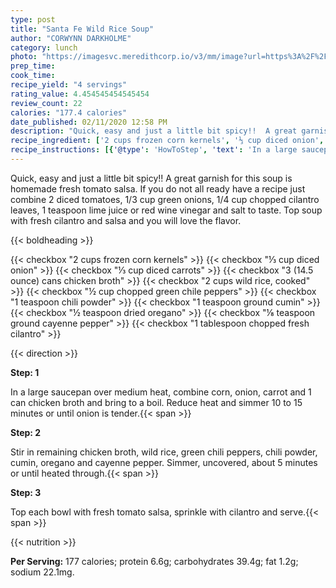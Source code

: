 ```yaml
---
type: post
title: "Santa Fe Wild Rice Soup"
author: "CORWYNN DARKHOLME"
category: lunch
photo: "https://imagesvc.meredithcorp.io/v3/mm/image?url=https%3A%2F%2Fimages.media-allrecipes.com%2Fuserphotos%2F477618.jpg"
prep_time: 
cook_time: 
recipe_yield: "4 servings"
rating_value: 4.454545454545454
review_count: 22
calories: "177.4 calories"
date_published: 02/11/2020 12:58 PM
description: "Quick, easy and just a little bit spicy!!  A great garnish for this soup is homemade fresh tomato salsa.  If you do not all ready have a recipe just combine 2 diced tomatoes, 1/3 cup green onions, 1/4 cup chopped cilantro leaves, 1 teaspoon lime juice or red wine vinegar and salt to taste.  Top soup with fresh cilantro and salsa and you will love the flavor."
recipe_ingredient: ['2 cups frozen corn kernels', '⅓ cup diced onion', '⅓ cup diced carrots', '3 (14.5 ounce) cans chicken broth', '2 cups wild rice, cooked', '½ cup chopped green chile peppers', '1 teaspoon chili powder', '1 teaspoon ground cumin', '½ teaspoon dried oregano', '⅛ teaspoon ground cayenne pepper', '1 tablespoon chopped fresh cilantro']
recipe_instructions: [{'@type': 'HowToStep', 'text': 'In a large saucepan over medium heat, combine corn, onion, carrot and 1 can chicken broth and bring to a boil.  Reduce heat and simmer 10 to 15 minutes or until onion is tender.\n'}, {'@type': 'HowToStep', 'text': 'Stir in remaining chicken broth, wild rice, green chili peppers, chili powder, cumin, oregano and cayenne pepper. Simmer, uncovered, about 5 minutes or until heated through.\n'}, {'@type': 'HowToStep', 'text': 'Top each bowl with fresh tomato salsa, sprinkle with cilantro and serve.\n'}]
---
```


Quick, easy and just a little bit spicy!!  A great garnish for this soup is homemade fresh tomato salsa.  If you do not all ready have a recipe just combine 2 diced tomatoes, 1/3 cup green onions, 1/4 cup chopped cilantro leaves, 1 teaspoon lime juice or red wine vinegar and salt to taste.  Top soup with fresh cilantro and salsa and you will love the flavor. 

{{< boldheading >}}

{{< checkbox "2 cups frozen corn kernels" >}}
{{< checkbox "⅓ cup diced onion" >}}
{{< checkbox "⅓ cup diced carrots" >}}
{{< checkbox "3 (14.5 ounce) cans chicken broth" >}}
{{< checkbox "2 cups wild rice, cooked" >}}
{{< checkbox "½ cup chopped green chile peppers" >}}
{{< checkbox "1 teaspoon chili powder" >}}
{{< checkbox "1 teaspoon ground cumin" >}}
{{< checkbox "½ teaspoon dried oregano" >}}
{{< checkbox "⅛ teaspoon ground cayenne pepper" >}}
{{< checkbox "1 tablespoon chopped fresh cilantro" >}}


{{< direction >}}

**Step: 1**

In a large saucepan over medium heat, combine corn, onion, carrot and 1 can chicken broth and bring to a boil.  Reduce heat and simmer 10 to 15 minutes or until onion is tender.{{< span >}}

**Step: 2**

Stir in remaining chicken broth, wild rice, green chili peppers, chili powder, cumin, oregano and cayenne pepper. Simmer, uncovered, about 5 minutes or until heated through.{{< span >}}

**Step: 3**

Top each bowl with fresh tomato salsa, sprinkle with cilantro and serve.{{< span >}}

{{< nutrition >}}

**Per Serving:** 177 calories; protein 6.6g; carbohydrates 39.4g; fat 1.2g; sodium 22.1mg.